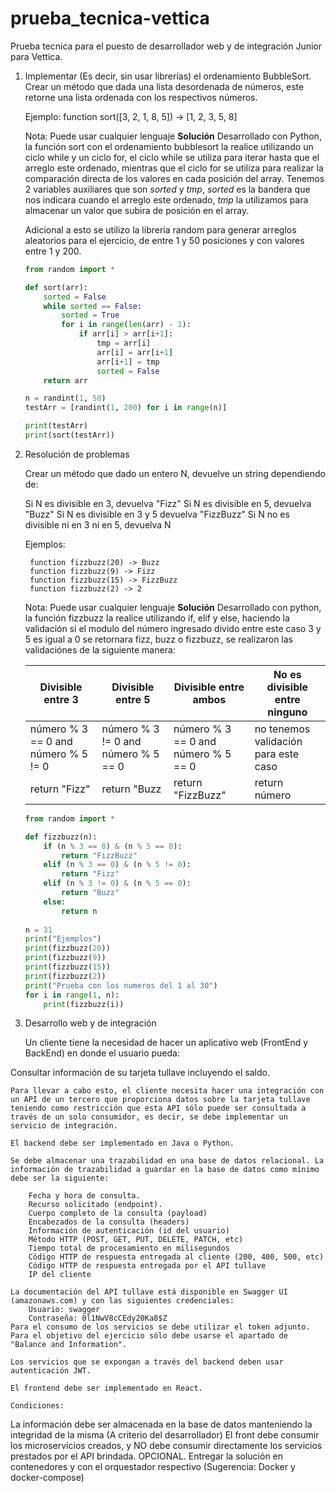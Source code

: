 # prueba_tecnica-vettica
Prueba tecnica para el puesto de desarrollador web y de integración Junior para Vettica.

1. Implementar (Es decir, sin usar librerías) el ordenamiento BubbleSort.
    Crear un método que dada una lista desordenada de números, este retorne una lista ordenada con los respectivos números.

    Ejemplo:
        function sort([3, 2, 1, 8, 5]) -> [1, 2, 3, 5, 8]

    Nota: Puede usar cualquier lenguaje
    **Solución**
    Desarrollado con Python, la función sort con el ordenamiento bubblesort la realice utilizando un ciclo while y un ciclo for, el ciclo while se utiliza para iterar hasta que el arreglo este ordenado, mientras que el ciclo for se utiliza para realizar la comparación directa de los valores en cada posición del array.
    Tenemos 2 variables auxiliares que son *sorted* y *tmp*, *sorted* es la bandera que nos indicara cuando el arreglo este ordenado, *tmp* la utilizamos para almacenar un valor que subira de posición en el array.

    Adicional a esto se utilizo la libreria random para generar arreglos aleatorios para el ejercicio, de entre 1 y 50 posiciones y con valores entre 1 y 200.

    ```python
    from random import *

    def sort(arr):
        sorted = False
        while sorted == False:
            sorted = True
            for i in range(len(arr) - 1):
                if arr[i] > arr[i+1]:
                    tmp = arr[i]
                    arr[i] = arr[i+1]
                    arr[i+1] = tmp
                    sorted = False
        return arr

    n = randint(1, 50)
    testArr = [randint(1, 200) for i in range(n)]

    print(testArr)
    print(sort(testArr))
    ```

2. Resolución de problemas

    Crear un método que dado un entero N, devuelve un string dependiendo de:

    Si N es divisible en 3, devuelva "Fizz"
    Si N es divisible en 5, devuelva "Buzz"
    Si N es divisible en 3 y 5 devuelva "FizzBuzz"
    Si N no es divisible ni en 3 ni en 5, devuelva N

    Ejemplos:

        function fizzbuzz(20) -> Buzz
        function fizzbuzz(9) -> Fizz
        function fizzbuzz(15) -> FizzBuzz
        function fizzbuzz(2) -> 2

    Nota: Puede usar cualquier lenguaje
    **Solución**
    Desarrollado con python, la función fizzbuzz la realice utilizando if, elif y else, haciendo la validación si el modulo del número ingresado divido entre este caso 3 y 5 es igual a 0 se retornara fizz, buzz o fizzbuzz, se realizaron las validaciónes de la siguiente manera:

    | Divisible entre 3  | Divisible entre 5 | Divisible entre ambos | No es divisible entre ninguno |
    | ------------------ | ----------------- | --------------------- | --- |
    | número % 3 == 0 and número % 5 != 0  | número % 3 != 0 and número % 5 == 0  | número % 3 == 0 and número % 5 == 0  | no tenemos validación para este caso |
    | return "Fizz"  | return "Buzz  | return "FizzBuzz" | return número | 

    ```python
    from random import *

    def fizzbuzz(n):
        if (n % 3 == 0) & (n % 5 == 0):
            return "FizzBuzz"
        elif (n % 3 == 0) & (n % 5 != 0):
            return "Fizz"
        elif (n % 3 != 0) & (n % 5 == 0):
            return "Buzz"
        else:
            return n
        
    n = 31
    print("Ejemplos")
    print(fizzbuzz(20))  
    print(fizzbuzz(9))  
    print(fizzbuzz(15))  
    print(fizzbuzz(2))
    print("Prueba con los numeros del 1 al 30") 
    for i in range(1, n):
        print(fizzbuzz(i)) 
    ```

3. Desarrollo web y de integración

    Un cliente tiene la necesidad de hacer un aplicativo web (FrontEnd y BackEnd) en donde el usuario pueda:

Consultar información de su tarjeta tullave incluyendo el saldo.

    Para llevar a cabo esto, el cliente necesita hacer una integración con un API de un tercero que proporciona datos sobre la tarjeta tullave teniendo como restricción que esta API sólo puede ser consultada a través de un solo consumidor, es decir, se debe implementar un servicio de integración.
   
    El backend debe ser implementado en Java o Python.
   
    Se debe almacenar una trazabilidad en una base de datos relacional. La información de trazabilidad a guardar en la base de datos como mínimo debe ser la siguiente:

        Fecha y hora de consulta.
        Recurso solicitado (endpoint).
        Cuerpo completo de la consulta (payload)
        Encabezados de la consulta (headers)
        Información de autenticación (id del usuario)
        Método HTTP (POST, GET, PUT, DELETE, PATCH, etc)
        Tiempo total de procesamiento en milisegundos
        Código HTTP de respuesta entregada al cliente (200, 400, 500, etc)
        Código HTTP de respuesta entregada por el API tullave
        IP del cliente
   
    La documentación del API tullave está disponible en Swagger UI (amazonaws.com) y con las siguientes credenciales:
        Usuario: swagger
        Contraseña: 0l1NwV8cCEdy20Ka8$Z
    Para el consumo de los servicios se debe utilizar el token adjunto.
    Para el objetivo del ejercicio sólo debe usarse el apartado de "Balance and Information".

    Los servicios que se expongan a través del backend deben usar autenticación JWT.

    El frontend debe ser implementado en React.

    Condiciones:
La información debe ser almacenada en la base de datos manteniendo la integridad de la misma (A criterio del desarrollador)
El front debe consumir los microservicios creados, y NO debe consumir directamente los servicios prestados por el API brindada.
OPCIONAL. Entregar la solución en contenedores y con el orquestador respectivo (Sugerencia: Docker y docker-compose)
